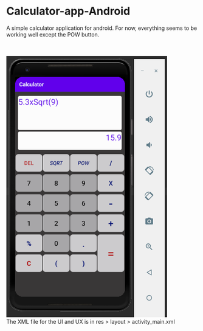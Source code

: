 # Calculator-app-Android
<html>
A simple calculator application for android. 
For now, everything seems to be working well except the POW button.

<br><br>
<img src="Capture_calculator.PNG" alt="Capture_calculator.PNG">
<br>
The XML file for the UI and UX is in res > layout > activity_main.xml

</html>
